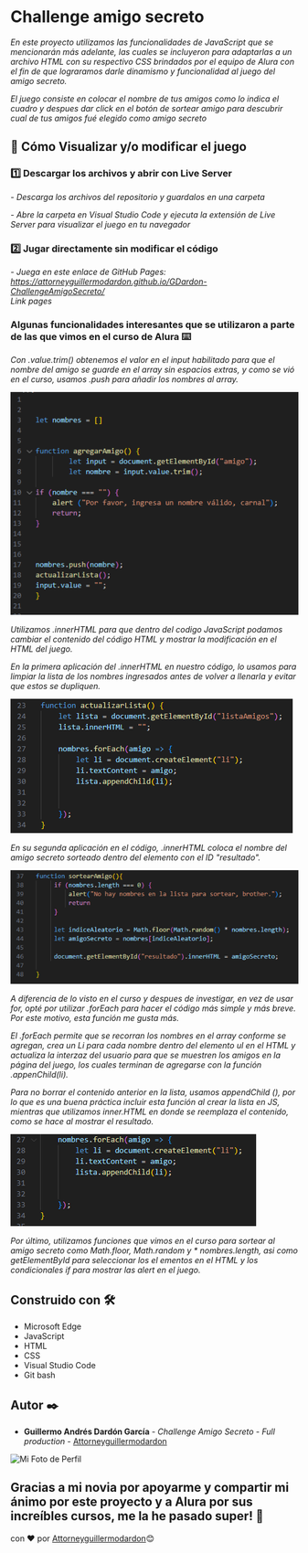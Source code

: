 # Challenge amigo secreto 

_En este proyecto utilizamos las funcionalidades de JavaScript que se mencionarán más adelante, las cuales se incluyeron para adaptarlas a un archivo HTML con su respectivo CSS brindados por el equipo de Alura con el fin de que lograramos darle dinamismo y funcionalidad al juego del amigo secreto._

_El juego consiste en colocar el nombre de tus amigos como lo indica el cuadro y despues dar click en el botón de sortear amigo para descubrir cual de tus amigos fué elegido como amigo secreto_

## 🚀 Cómo Visualizar y/o modificar el juego

### 1️⃣  Descargar los archivos y abrir con Live Server

_- Descarga los archivos del repositorio y guardalos en una carpeta_

_- Abre la carpeta en Visual Studio Code y ejecuta la extensión de Live Server para visualizar el juego en tu navegador_

### 2️⃣  Jugar directamente sin modificar el código  

_- Juega en este enlace de GitHub Pages: https://attorneyguillermodardon.github.io/GDardon-ChallengeAmigoSecreto/  
Link pages_

### Algunas funcionalidades interesantes que se utilizaron a parte de las que vimos en el curso de Alura ⌨️

_Con .value.trim() obtenemos el valor en el input habilitado para que el nombre del amigo se guarde en el array sin espacios extras, y como se vió en el curso, usamos .push para añadir los nombres al array._

![Captura de push, value.trim e input.value](https://github.com/Attorneyguillermodardon/GDardon-ChallengeAmigoSecreto/blob/main/README%20imagenes/push%20e%20input.value.PNG?raw=true)

_Utilizamos .innerHTML para que dentro del codigo JavaScript podamos cambiar el contenido del código HTML y mostrar la modificación en el HTML del juego._

_En la primera aplicación del .innerHTML en nuestro código, lo usamos para limpiar la lista de los nombres ingresados antes de volver a llenarla y evitar que estos se dupliquen._

![Captura de innerhtml primer uso](https://github.com/Attorneyguillermodardon/GDardon-ChallengeAmigoSecreto/blob/main/README%20imagenes/inner%20html%20primer%20uso.PNG?raw=true)

_En su segunda aplicación en el código, .innerHTML coloca el nombre del amigo secreto sorteado dentro del elemento con el ID "resultado"._

![Captura de innerhtml segundo uso](https://github.com/Attorneyguillermodardon/GDardon-ChallengeAmigoSecreto/blob/main/README%20imagenes/inner%20html%20segundo%20uso.PNG?raw=true)

_A diferencia de lo visto en el curso y despues de investigar, en vez de usar for, opté por utilizar .forEach para hacer el código más simple y más breve. Por este motivo, esta función me gusta más._

_El .forEach permite que se recorran los nombres en el array conforme se agregan, crea un Li para cada nombre dentro del elemento ul en el HTML y actualiza la interzaz del usuario para que se muestren los amigos en la página del juego, los cuales terminan de agregarse con la función .appenChild(li)._

_Para no borrar el contenido anterior en la lista, usamos appendChild (), por lo que es una buena práctica incluir esta función al crear la lista en JS, mientras que utilizamos inner.HTML en donde se reemplaza el contenido, como se hace al mostrar el resultado._

![captura de foreach y appendchild](https://github.com/Attorneyguillermodardon/GDardon-ChallengeAmigoSecreto/blob/main/README%20imagenes/for%20each%20y%20appendchild.PNG?raw=true)

_Por último, utilizamos funciones que vimos en el curso para sortear al amigo secreto como Math.floor, Math.random y * nombres.length, asi como getElementById para seleccionar los el ementos en el HTML y los condicionales if para mostrar las alert en el juego._

## Construido con 🛠️

* Microsoft Edge
* JavaScript
* HTML
* CSS
* Visual Studio Code
* Git bash

## Autor ✒️

* **Guillermo Andrés Dardón García** - *Challenge Amigo Secreto - Full production* - [Attorneyguillermodardon](https://github.com/Attorneyguillermodardon)

![Mi Foto de Perfil](https://avatars.githubusercontent.com/u/196573116?s=400&u=ddd3ae9a0263d494b7ecb6b0db3dfed8ce292dee&v=4)

## Gracias a mi novia por apoyarme y compartir mi ánimo por este proyecto y a Alura por sus increíbles cursos, me la he pasado super! 🎁

con ❤️ por [Attorneyguillermodardon](https://github.com/Attorneyguillermodardon)😊
